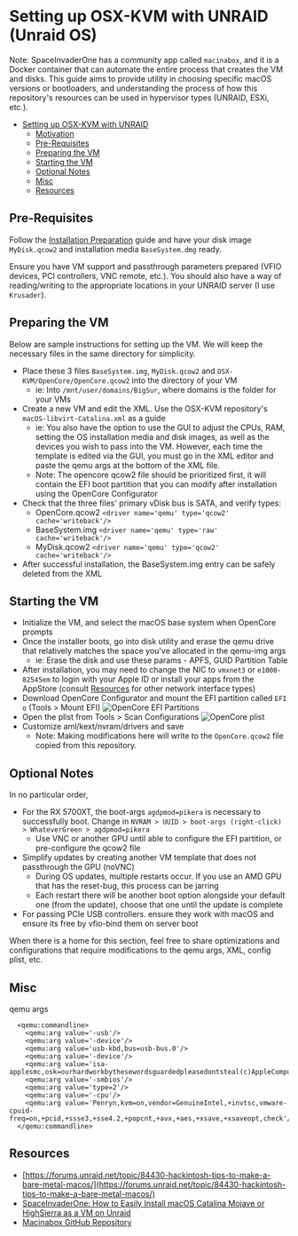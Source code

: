 # Setting up OSX-KVM with UNRAID (Unraid OS)
Note: SpaceInvaderOne has a community app called `macinabox`, and it is a Docker container that can automate the entire process that creates the VM and disks. This guide aims to provide utility in choosing specific macOS versions or bootloaders, and understanding the process of how this repository's resources can be used in hypervisor types (UNRAID, ESXi, etc.).

- [Setting up OSX-KVM with UNRAID](#setting-up-osx-kvm-with-unraid)
  - [Motivation](#motivation)
  - [Pre-Requisites](#pre-requisites)
  - [Preparing the VM](#preparing-the-vm)
  - [Starting the VM](#starting-the-vm)
  - [Optional Notes](#optional-notes)
  - [Misc](#misc)
  - [Resources](#resources)


## Pre-Requisites
Follow the [Installation Preparation](https://github.com/afimpel/OSX-KVM#installation-preparation) guide and have your disk image `MyDisk.qcow2` and installation media `BaseSystem.dmg` ready.

Ensure you have VM support and passthrough parameters prepared (VFIO devices, PCI controllers, VNC remote, etc.). You should also have a way of reading/writing to the appropriate locations in your UNRAID server (I use `Krusader`).

## Preparing the VM
Below are sample instructions for setting up the VM. We will keep the necessary files in the same directory for simplicity.
* Place these 3 files `BaseSystem.img`, `MyDisk.qcow2` and `OSX-KVM/OpenCore/OpenCore.qcow2` into the directory of your VM
  * ie: Into `/mnt/user/domains/BigSur`, where domains is the folder for your VMs
* Create a new VM and edit the XML. Use the OSX-KVM repository's `macOS-libvirt-Catalina.xml` as a guide
  * ie: You also have the option to use the GUI to adjust the CPUs, RAM, setting the OS installation media and disk images, as well as the devices you wish to pass into the VM. However, each time the template is edited via the GUI, you must go in the XML editor and paste the qemu args at the bottom of the XML file.
  * Note: The opencore qcow2 file should be prioritized first, it will contain the EFI boot partition that you can modify after installation using the OpenCore Configurator
* Check that the three files' primary vDisk bus is SATA, and verify types:
  * OpenCore.qcow2 `<driver name='qemu' type='qcow2' cache='writeback'/>`
  * BaseSystem.img `<driver name='qemu' type='raw' cache='writeback'/>`
  * MyDisk.qcow2 `<driver name='qemu' type='qcow2' cache='writeback'/>`
* After successful installation, the BaseSystem.img entry can be safely deleted from the XML

## Starting the VM
* Initialize the VM, and select the macOS base system when OpenCore prompts
* Once the installer boots, go into disk utility and erase the qemu drive that relatively matches the space you've allocated in the qemu-img args
  * ie: Erase the disk and use these params - APFS, GUID Partition Table
* After installation, you may need to change the NIC to `vmxnet3` or `e1000-82545em` to login with your Apple ID or install your apps from the AppStore (consult [Resources](#resources) for other network interface types)
* Download OpenCore Configurator and mount the EFI partition called `EFI o` (Tools > Mount EFI)
![OpenCore EFI Partitions](screenshots/unraid-oc-efi.png)
* Open the plist from Tools > Scan Configurations
![OpenCore plist](screenshots/unraid-oc-plist.png)
* Customize aml/kext/nvram/drivers and save
  * Note: Making modifications here will write to the `OpenCore.qcow2` file copied from this repository.

## Optional Notes
In no particular order,
* For the RX 5700XT, the boot-args `agdpmod=pikera` is necessary to successfully boot. Change in `NVRAM > UUID > boot-args (right-click) > WhateverGreen > agdpmod=pikera`
  * Use VNC or another GPU until able to configure the EFI partition, or pre-configure the qcow2 file
* Simplify updates by creating another VM template that does not passthrough the GPU (noVNC)
  * During OS updates, multiple restarts occur. If you use an AMD GPU that has the reset-bug, this process can be jarring
  * Each restart there will be another boot option alongside your default one (from the update), choose that one until the update is complete
* For passing PCIe USB controllers. ensure they work with macOS and ensure its free by vfio-bind them on server boot

When there is a home for this section, feel free to share optimizations and configurations that require modifications to the qemu args, XML, config plist, etc.

## Misc

qemu args
```
  <qemu:commandline>
    <qemu:arg value='-usb'/>
    <qemu:arg value='-device'/>
    <qemu:arg value='usb-kbd,bus=usb-bus.0'/>
    <qemu:arg value='-device'/>
    <qemu:arg value='isa-applesmc,osk=ourhardworkbythesewordsguardedpleasedontsteal(c)AppleComputerInc'/>
    <qemu:arg value='-smbios'/>
    <qemu:arg value='type=2'/>
    <qemu:arg value='-cpu'/>
    <qemu:arg value='Penryn,kvm=on,vendor=GenuineIntel,+invtsc,vmware-cpuid-freq=on,+pcid,+ssse3,+sse4.2,+popcnt,+avx,+aes,+xsave,+xsaveopt,check'/>
  </qemu:commandline>
```

## Resources

* [https://forums.unraid.net/topic/84430-hackintosh-tips-to-make-a-bare-metal-macos/](https://forums.unraid.net/topic/84430-hackintosh-tips-to-make-a-bare-metal-macos/)
* [SpaceInvaderOne: How to Easily Install macOS Catalina Mojave or HighSierra as a VM on Unraid](https://www.youtube.com/watch?v=g_jk9D2e5q0)
* [Macinabox GitHub Repository](https://github.com/SpaceinvaderOne/Macinabox)
